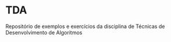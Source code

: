 # TDA
Repositório de exemplos e exercícios da disciplina de Técnicas de Desenvolvimento de Algoritmos
